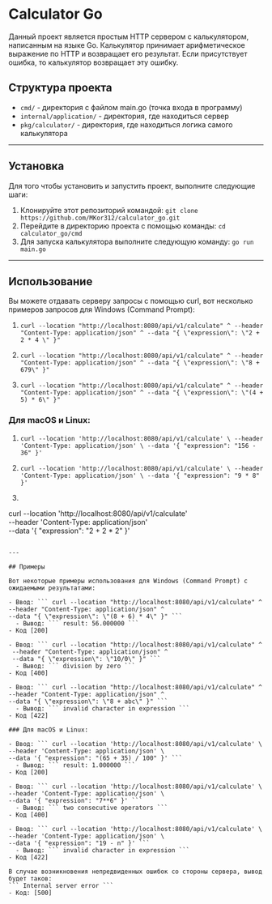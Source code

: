 # Calculator Go

Данный проект является простым HTTP сервером с калькулятором, написанным на языке Go. Калькулятор принимает арифметическое выражение по HTTP и возвращает его результат. Если присутствует ошибка, то калькулятор возвращает эту ошибку.

## Структура проекта

- `cmd/` - директория с файлом main.go (точка входа в программу)
- `internal/application/` - директория, где находиться сервер
- `pkg/calculator/` - директория, где находиться логика самого калькулятора

---

## Установка

Для того чтобы установить и запустить проект, выполните следующие шаги:

1. Клонируйте этот репозиторий командой: ``` git clone https://github.com/MKor312/calculator_go.git ```
2. Перейдите в директорию проекта c помощью команды: ``` cd calculator_go/cmd ```
3. Для запуска калькулятора выполните следующую команду: ``` go run main.go ```

---

## Использование

Вы можете отдавать серверу запросы с помощью curl, вот несколько примеров запросов для Windows (Command Prompt): 

1. `curl --location "http://localhost:8080/api/v1/calculate" ^
--header "Content-Type: application/json" ^
--data "{ \"expression\": \"2 + 2 * 4 \" }"`	

2. `curl --location "http://localhost:8080/api/v1/calculate" ^
--header "Content-Type: application/json" ^
--data "{ \"expression\": \"8 + 679\" }"`

3. `curl --location "http://localhost:8080/api/v1/calculate" ^
--header "Content-Type: application/json" ^
--data "{ \"expression\": \"(4 + 5) * 6\" }"`

### Для macOS и Linux:

1. `curl --location 'http://localhost:8080/api/v1/calculate' \
--header 'Content-Type: application/json' \
--data '{ "expression": "156 - 36" }'`

2. `curl --location 'http://localhost:8080/api/v1/calculate' \
--header 'Content-Type: application/json' \
--data '{ "expression": "9 * 8" }'`

3. ```bash
curl --location 'http://localhost:8080/api/v1/calculate' \
--header 'Content-Type: application/json' \
--data '{
  "expression": "2 + 2 * 2"
}'
```

---

## Примеры

Вот некоторые примеры использования для Windows (Command Prompt) с ожидаемыми результатами:

- Ввод: ``` curl --location "http://localhost:8080/api/v1/calculate" ^ 
--header "Content-Type: application/json" ^ 
--data "{ \"expression\": \"(8 + 6) * 4\" }" ```
  - Вывод: ``` result: 56.000000 ```
- Код [200]
  
- Ввод: ``` curl --location "http://localhost:8080/api/v1/calculate" ^
 --header "Content-Type: application/json" ^
 --data "{ \"expression\": \"10/0\" }" ```
  - Вывод: ``` division by zero ```
- Код [400]
  
- Ввод: ``` curl --location "http://localhost:8080/api/v1/calculate" ^ 
--header "Content-Type: application/json" ^ 
--data "{ \"expression\": \"8 + abc\" }" ```
  - Вывод: ``` invalid character in expression ```
- Код [422]

### Для macOS и Linux:

- Ввод: ``` curl --location 'http://localhost:8080/api/v1/calculate' \
--header 'Content-Type: application/json' \
--data '{ "expression": "(65 + 35) / 100" }' ```
  - Вывод: ``` result: 1.000000 ```
- Код [200]
  
- Ввод: ``` curl --location 'http://localhost:8080/api/v1/calculate' \
--header 'Content-Type: application/json' \
--data '{ "expression": "7**6" }' ```
  - Вывод: ``` two consecutive operators ```
- Код [400]
  
- Ввод: ``` curl --location 'http://localhost:8080/api/v1/calculate' \
--header 'Content-Type: application/json' \
--data '{ "expression": "19 - n" }' ```
  - Вывод: ``` invalid character in expression ```
- Код [422]

В случае возникновения непредвиденных ошибок со стороны сервера, вывод будет таков: 
``` Internal server error ```
- Код: [500]


 
